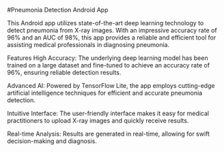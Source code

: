 #Pneumonia Detection Android App

This Android app utilizes state-of-the-art deep learning technology to detect pneumonia from X-ray images. With an impressive accuracy rate of 96% and an AUC of 98%, this app provides a reliable and efficient tool for assisting medical professionals in diagnosing pneumonia.

Features
High Accuracy: The underlying deep learning model has been trained on a large dataset and fine-tuned to achieve an accuracy rate of 96%, ensuring reliable detection results.

Advanced AI: Powered by TensorFlow Lite, the app employs cutting-edge artificial intelligence techniques for efficient and accurate pneumonia detection.

Intuitive Interface: The user-friendly interface makes it easy for medical practitioners to upload X-ray images and quickly receive results.

Real-time Analysis: Results are generated in real-time, allowing for swift decision-making and diagnosis.
